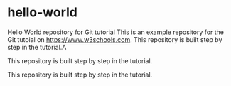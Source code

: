 # hello-world
Hello World repository for Git tutorial
This is an example repository for the Git tutoial on https://www.w3schools.com.
This repository is built step by step in the tutorial.A

This repository is built step by step in the tutorial.

This repository is built step by step in the tutorial.
